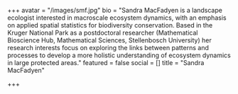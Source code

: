 +++
avatar = "/images/smf.jpg"
bio = "Sandra MacFadyen is a landscape ecologist interested in macroscale ecosystem dynamics, with an emphasis on applied spatial statistics for biodiversity conservation. Based in the Kruger National Park as a postdoctoral researcher (Mathematical Bioscience Hub, Mathematical Sciences, Stellenbosch University) her research interests focus on exploring the links between patterns and processes to develop a more holistic understanding of ecosystem dynamics in large protected areas."
featured = false
social = []
title = "Sandra MacFadyen"

+++
